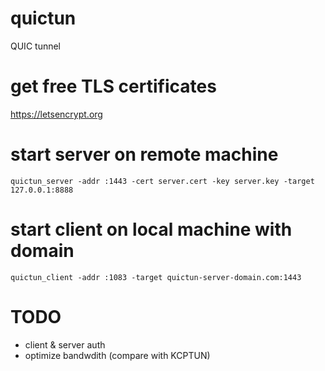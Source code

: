# quictun
QUIC tunnel

# get free TLS certificates
https://letsencrypt.org

# start server on remote machine
```
quictun_server -addr :1443 -cert server.cert -key server.key -target 127.0.0.1:8888
```

# start client on local machine with domain
```
quictun_client -addr :1083 -target quictun-server-domain.com:1443
```
# TODO
* client & server auth
* optimize bandwdith (compare with KCPTUN)
